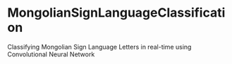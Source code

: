 # MongolianSignLanguageClassification
Classifying Mongolian Sign Language Letters in real-time using Convolutional Neural Network
